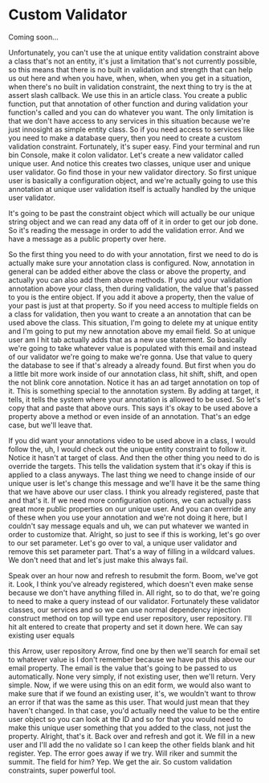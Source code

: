 # Custom Validator

Coming soon...

Unfortunately, you can't use the at unique entity validation constraint above a class that's not an entity, it's just a limitation that's not currently possible, so this means that there is no built in validation and strength that can help us out here and when you have, when, when, when you get in a situation, when there's no built in validation constraint, the next thing to try is the at assert slash callback. We use this in an article class. You create a public function, put that annotation of other function and during validation your function's called and you can do whatever you want. The only limitation is that we don't have access to any services in this situation because we're just innosight as simple entity class. So if you need access to services like you need to make a database query, then you need to create a custom validation constraint. Fortunately, it's super easy. Find your terminal and run bin Console, make it colon validator. Let's create a new validator called unique user. And notice this creates two classes, unique user and unique user validator. Go find those in your new validator directory. So first unique user is basically a configuration object, and we're actually going to use this annotation at unique user validation itself is actually handled by the unique user validator. 

It's going to be past the constraint object which will actually be our unique string object and we can read any data off of it in order to get our job done. So it's reading the message in order to add the validation error. And we have a message as a public property over here. 

So the first thing you need to do with your annotation, first we need to do is actually make sure your annotation class is configured. Now, annotation in general can be added either above the class or above the property, and actually you can also add them above methods. If you add your validation annotation above your class, then during validation, the value that's passed to you is the entire object. If you add it above a property, then the value of your past is just at that property. So if you need access to multiple fields on a class for validation, then you want to create a an annotation that can be used above the class. This situation, I'm going to delete my at unique entity and I'm going to put my new annotation above my email field. So at unique user am I hit tab actually adds that as a new use statement. So basically we're going to take whatever value is populated with this email and instead of our validator we're going to make we're gonna. Use that value to query the database to see if that's already a already found. But first when you do a little bit more work inside of our annotation class, hit shift, shift, and open the not blink core annotation. Notice it has an ad target annotation on top of it. This is something special to the annotation system. By adding at target, it tells, it tells the system where your annotation is allowed to be used. So let's copy that and paste that above ours. This says it's okay to be used above a property above a method or even inside of an annotation. That's an edge case, but we'll leave that. 

If you did want your annotations video to be used above in a class, I would follow the, uh, I would check out the unique entity constraint to follow it. Notice it hasn't at target of class. And then the other thing you need to do is override the targets. This tells the validation system that it's okay if this is applied to a class anyways. The last thing we need to change inside of our unique user is let's change this message and we'll have it be the same thing that we have above our user class. I think you already registered, paste that and that's it. If we need more configuration options, we can actually pass great more public properties on our unique user. And you can override any of these when you use your annotation and we're not doing it here, but I couldn't say message equals and uh, we can put whatever we wanted in order to customize that. Alright, so just to see if this is working, let's go over to our set parameter. Let's go over to val, a unique user validator and remove this set parameter part. That's a way of filling in a wildcard values. We don't need that and let's just make this always fail. 

Speak over an hour now and refresh to resubmit the form. Boom, we've got it. Look, I think you've already registered, which doesn't even make sense because we don't have anything filled in. All right, so to do that, we're going to need to make a query instead of our validator. Fortunately these validator classes, our services and so we can use normal dependency injection construct method on top will type end user repository, user repository. I'll hit alt entered to create that property and set it down here. We can say existing user equals 

this Arrow, user repository Arrow, find one by then we'll search for email set to whatever value is I don't remember because we have put this above our email property. The email is the value that's going to be passed to us automatically. None very simply, if not existing user, then we'll return. Very simple. Now, if we were using this on an edit form, we would also want to make sure that if we found an existing user, it's, we wouldn't want to throw an error if that was the same as this user. That would just mean that they haven't changed. In that case, you'd actually need the value to be the entire user object so you can look at the ID and so for that you would need to make this unique user something that you added to the class, not just the property. Alright, that's it. Back over and refresh and got it. We fill in a new user and I'll add the no validate so I can keep the other fields blank and hit register. Yep. The error goes away if we try. Will riker and summit the summit. The field for him? Yep. We get the air. So custom validation constraints, super powerful tool.